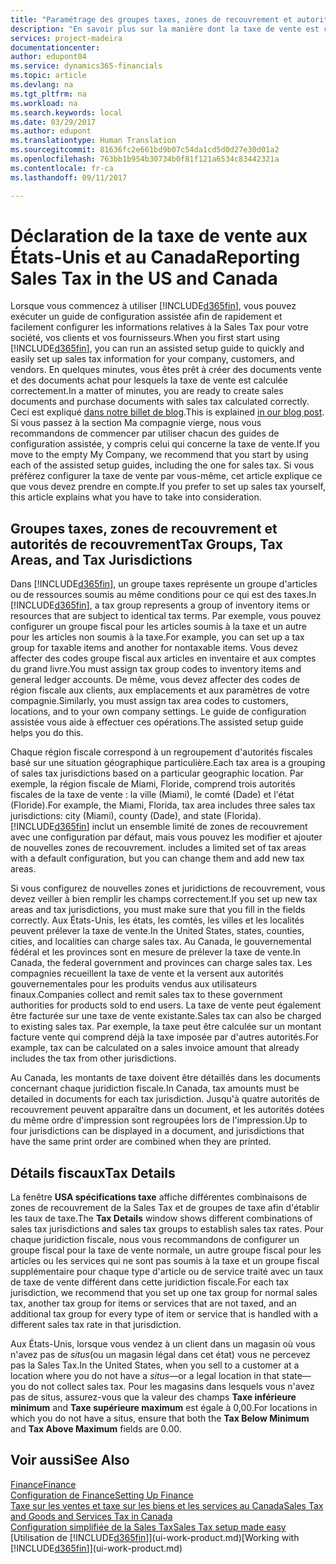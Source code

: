 ```yaml
---
title: "Paramétrage des groupes taxes, zones de recouvrement et autorités de recouvrement aux États-Unis et au Canada | Microsoft Docs"
description: "En savoir plus sur la manière dont la taxe de vente est configurée, et sur le fonctionnement des groupes fiscaux, des régions fiscales (états, comtés, villes et localités), des juridictions de taxe et des spécifications de taxe."
services: project-madeira
documentationcenter: 
author: edupont04
ms.service: dynamics365-financials
ms.topic: article
ms.devlang: na
ms.tgt_pltfrm: na
ms.workload: na
ms.search.keywords: local
ms.date: 03/29/2017
ms.author: edupont
ms.translationtype: Human Translation
ms.sourcegitcommit: 81636fc2e661bd9b07c54da1cd5d0d27e30d01a2
ms.openlocfilehash: 763bb1b954b30734b0f81f121a6534c83442321a
ms.contentlocale: fr-ca
ms.lasthandoff: 09/11/2017

---
```

# <a name="reporting-sales-tax-in-the-us-and-canada"></a><span data-ttu-id="11158-103">Déclaration de la taxe de vente aux États-Unis et au Canada</span><span class="sxs-lookup"><span data-stu-id="11158-103">Reporting Sales Tax in the US and Canada</span></span>
<span data-ttu-id="11158-104">Lorsque vous commencez à utiliser [!INCLUDE[d365fin](includes/d365fin_md.md)], vous pouvez exécuter un guide de configuration assistée afin de rapidement et facilement configurer les informations relatives à la Sales Tax pour votre société, vos clients et vos fournisseurs.</span><span class="sxs-lookup"><span data-stu-id="11158-104">When you first start using [!INCLUDE[d365fin](includes/d365fin_md.md)], you can run an assisted setup guide to quickly and easily set up sales tax information for your company, customers, and vendors.</span></span> <span data-ttu-id="11158-105">En quelques minutes, vous êtes prêt à créer des documents vente et des documents achat pour lesquels la taxe de vente est calculée correctement.</span><span class="sxs-lookup"><span data-stu-id="11158-105">In a matter of minutes, you are ready to create sales documents and purchase documents with sales tax calculated correctly.</span></span> <span data-ttu-id="11158-106">Ceci est expliqué [dans notre billet de blog](https://madeira.microsoft.com/blog/sales-tax-setup-made-easy).</span><span class="sxs-lookup"><span data-stu-id="11158-106">This is explained [in our blog post](https://madeira.microsoft.com/blog/sales-tax-setup-made-easy).</span></span>
<span data-ttu-id="11158-107">Si vous passez à la section Ma compagnie vierge, nous vous recommandons de commencer par utiliser chacun des guides de configuration assistée, y compris celui qui concerne la taxe de vente.</span><span class="sxs-lookup"><span data-stu-id="11158-107">If you move to the empty My Company, we recommend that you start by using each of the assisted setup guides, including the one for sales tax.</span></span> <span data-ttu-id="11158-108">Si vous préférez configurer la taxe de vente par vous-même, cet article explique ce que vous devez prendre en compte.</span><span class="sxs-lookup"><span data-stu-id="11158-108">If you prefer to set up sales tax yourself, this article explains what you have to take into consideration.</span></span>  

## <a name="tax-groups-tax-areas-and-tax-jurisdictions"></a><span data-ttu-id="11158-109">Groupes taxes, zones de recouvrement et autorités de recouvrement</span><span class="sxs-lookup"><span data-stu-id="11158-109">Tax Groups, Tax Areas, and Tax Jurisdictions</span></span>
<span data-ttu-id="11158-110">Dans [!INCLUDE[d365fin](includes/d365fin_md.md)], un groupe taxes représente un groupe d'articles ou de ressources soumis au même conditions pour ce qui est des taxes.</span><span class="sxs-lookup"><span data-stu-id="11158-110">In [!INCLUDE[d365fin](includes/d365fin_md.md)], a tax group represents a group of inventory items or resources that are subject to identical tax terms.</span></span> <span data-ttu-id="11158-111">Par exemple, vous pouvez configurer un groupe fiscal pour les articles soumis à la taxe et un autre pour les articles non soumis à la taxe.</span><span class="sxs-lookup"><span data-stu-id="11158-111">For example, you can set up a tax group for taxable items and another for nontaxable items.</span></span> <span data-ttu-id="11158-112">Vous devez affecter des codes groupe fiscal aux articles en inventaire et aux comptes du grand livre.</span><span class="sxs-lookup"><span data-stu-id="11158-112">You must assign tax group codes to inventory items and general ledger accounts.</span></span> <span data-ttu-id="11158-113">De même, vous devez affecter des codes de région fiscale aux clients, aux emplacements et aux paramètres de votre compagnie.</span><span class="sxs-lookup"><span data-stu-id="11158-113">Similarly, you must assign tax area codes to customers, locations, and to your own company settings.</span></span> <span data-ttu-id="11158-114">Le guide de configuration assistée vous aide à effectuer ces opérations.</span><span class="sxs-lookup"><span data-stu-id="11158-114">The assisted setup guide helps you do this.</span></span>  

<span data-ttu-id="11158-115">Chaque région fiscale correspond à un regroupement d'autorités fiscales basé sur une situation géographique particulière.</span><span class="sxs-lookup"><span data-stu-id="11158-115">Each tax area is a grouping of sales tax jurisdictions based on a particular geographic location.</span></span> <span data-ttu-id="11158-116">Par exemple, la région fiscale de Miami, Floride, comprend trois autorités fiscales de la taxe de vente : la ville (Miami), le comté (Dade) et l'état (Floride).</span><span class="sxs-lookup"><span data-stu-id="11158-116">For example, the Miami, Florida, tax area includes three sales tax jurisdictions: city (Miami), county (Dade), and state (Florida).</span></span> [!INCLUDE[d365fin](includes/d365fin_md.md)]<span data-ttu-id="11158-117"> inclut un ensemble limité de zones de recouvrement avec une configuration par défaut, mais vous pouvez les modifier et ajouter de nouvelles zones de recouvrement.</span><span class="sxs-lookup"><span data-stu-id="11158-117"> includes a limited set of tax areas with a default configuration, but you can change them and add new tax areas.</span></span>  

<span data-ttu-id="11158-118">Si vous configurez de nouvelles zones et juridictions de recouvrement, vous devez veiller à bien remplir les champs correctement.</span><span class="sxs-lookup"><span data-stu-id="11158-118">If you set up new tax areas and tax jurisdictions, you must make sure that you fill in the fields correctly.</span></span> <span data-ttu-id="11158-119">Aux États-Unis, les états, les comtés, les villes et les localités peuvent prélever la taxe de vente.</span><span class="sxs-lookup"><span data-stu-id="11158-119">In the United States, states, counties, cities, and localities can charge sales tax.</span></span> <span data-ttu-id="11158-120">Au Canada, le gouvernemental fédéral et les provinces sont en mesure de prélever la taxe de vente.</span><span class="sxs-lookup"><span data-stu-id="11158-120">In Canada, the federal government and provinces can charge sales tax.</span></span> <span data-ttu-id="11158-121">Les compagnies recueillent la taxe de vente et la versent aux autorités gouvernementales pour les produits vendus aux utilisateurs finaux.</span><span class="sxs-lookup"><span data-stu-id="11158-121">Companies collect and remit sales tax to these government authorities for products sold to end users.</span></span> <span data-ttu-id="11158-122">La taxe de vente peut également être facturée sur une taxe de vente existante.</span><span class="sxs-lookup"><span data-stu-id="11158-122">Sales tax can also be charged to existing sales tax.</span></span> <span data-ttu-id="11158-123">Par exemple, la taxe peut être calculée sur un montant facture vente qui comprend déjà la taxe imposée par d'autres autorités.</span><span class="sxs-lookup"><span data-stu-id="11158-123">For example, tax can be calculated on a sales invoice amount that already includes the tax from other jurisdictions.</span></span>  

<span data-ttu-id="11158-124">Au Canada, les montants de taxe doivent être détaillés dans les documents concernant chaque juridiction fiscale.</span><span class="sxs-lookup"><span data-stu-id="11158-124">In Canada, tax amounts must be detailed in documents for each tax jurisdiction.</span></span> <span data-ttu-id="11158-125">Jusqu'à quatre autorités de recouvrement peuvent apparaître dans un document, et les autorités dotées du même ordre d'impression sont regroupées lors de l'impression.</span><span class="sxs-lookup"><span data-stu-id="11158-125">Up to four jurisdictions can be displayed in a document, and jurisdictions that have the same print order are combined when they are printed.</span></span>  

## <a name="tax-details"></a><span data-ttu-id="11158-126">Détails fiscaux</span><span class="sxs-lookup"><span data-stu-id="11158-126">Tax Details</span></span>
<span data-ttu-id="11158-127">La fenêtre **USA spécifications taxe** affiche différentes combinaisons de zones de recouvrement de la Sales Tax et de groupes de taxe afin d'établir les taux de taxe.</span><span class="sxs-lookup"><span data-stu-id="11158-127">The **Tax Details** window shows different combinations of sales tax jurisdictions and sales tax groups to establish sales tax rates.</span></span> <span data-ttu-id="11158-128">Pour chaque juridiction fiscale, nous vous recommandons de configurer un groupe fiscal pour la taxe de vente normale, un autre groupe fiscal pour les articles ou les services qui ne sont pas soumis à la taxe et un groupe fiscal supplémentaire pour chaque type d'article ou de service traité avec un taux de taxe de vente différent dans cette juridiction fiscale.</span><span class="sxs-lookup"><span data-stu-id="11158-128">For each tax jurisdiction, we recommend that you set up one tax group for normal sales tax, another tax group for items or services that are not taxed, and an additional tax group for every type of item or service that is handled with a different sales tax rate in that jurisdiction.</span></span>  

<span data-ttu-id="11158-129">Aux États-Unis, lorsque vous vendez à un client dans un magasin où vous n'avez pas de *situs*(ou un magasin légal dans cet état) vous ne percevez pas la Sales Tax.</span><span class="sxs-lookup"><span data-stu-id="11158-129">In the United States, when you sell to a customer at a location where you do not have a *situs*—or a legal location in that state—you do not collect sales tax.</span></span> <span data-ttu-id="11158-130">Pour les magasins dans lesquels vous n'avez pas de situs, assurez-vous que la valeur des champs **Taxe inférieure minimum** and **Taxe supérieure maximum** est égale à 0,00.</span><span class="sxs-lookup"><span data-stu-id="11158-130">For locations in which you do not have a situs, ensure that both the **Tax Below Minimum** and **Tax Above Maximum** fields are 0.00.</span></span>  

## <a name="see-also"></a><span data-ttu-id="11158-131">Voir aussi</span><span class="sxs-lookup"><span data-stu-id="11158-131">See Also</span></span>
[<span data-ttu-id="11158-132">Finance</span><span class="sxs-lookup"><span data-stu-id="11158-132">Finance</span></span>](finance.md)  
[<span data-ttu-id="11158-133">Configuration de Finance</span><span class="sxs-lookup"><span data-stu-id="11158-133">Setting Up Finance</span></span>](finance-setup-finance.md)  
[<span data-ttu-id="11158-134">Taxe sur les ventes et taxe sur les biens et les services au Canada</span><span class="sxs-lookup"><span data-stu-id="11158-134">Sales Tax and Goods and Services Tax in Canada</span></span>](ca-finance-tax.md)  
[<span data-ttu-id="11158-135">Configuration simplifiée de la Sales Tax</span><span class="sxs-lookup"><span data-stu-id="11158-135">Sales Tax setup made easy</span></span>](https://madeira.microsoft.com/blog/sales-tax-setup-made-easy)  
<span data-ttu-id="11158-136">[Utilisation de [!INCLUDE[d365fin](includes/d365fin_md.md)]](ui-work-product.md)</span><span class="sxs-lookup"><span data-stu-id="11158-136">[Working with [!INCLUDE[d365fin](includes/d365fin_md.md)]](ui-work-product.md)</span></span>  

